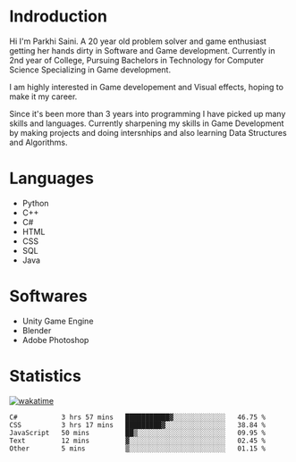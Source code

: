 # Indroduction
Hi I'm Parkhi Saini. A 20 year old problem solver and game enthusiast getting her hands dirty in Software and Game development. Currently in 2nd year of College, Pursuing Bachelors in Technology for Computer Science Specializing in Game development.

I am highly interested in Game developement and Visual effects, hoping to make it my career.

Since it's been more than 3 years into programming I have picked up many skills and languages. Currently sharpening my skills in Game Development by making projects and doing intersnhips and also learning Data Structures and Algorithms.

# Languages

- Python 
- C++
- C#
- HTML 
- CSS
- SQL
- Java

# Softwares

- Unity Game Engine
- Blender
- Adobe Photoshop

# Statistics
[![wakatime](https://wakatime.com/badge/user/659f56cf-9635-4f70-9140-7dbdc934cfec.svg)](https://wakatime.com/@659f56cf-9635-4f70-9140-7dbdc934cfec)
<!--START_SECTION:waka-->

```text
C#           3 hrs 57 mins   ███████████▓░░░░░░░░░░░░░   46.75 %
CSS          3 hrs 17 mins   █████████▓░░░░░░░░░░░░░░░   38.84 %
JavaScript   50 mins         ██▒░░░░░░░░░░░░░░░░░░░░░░   09.95 %
Text         12 mins         ▓░░░░░░░░░░░░░░░░░░░░░░░░   02.45 %
Other        5 mins          ▒░░░░░░░░░░░░░░░░░░░░░░░░   01.15 %
```

<!--END_SECTION:waka-->











